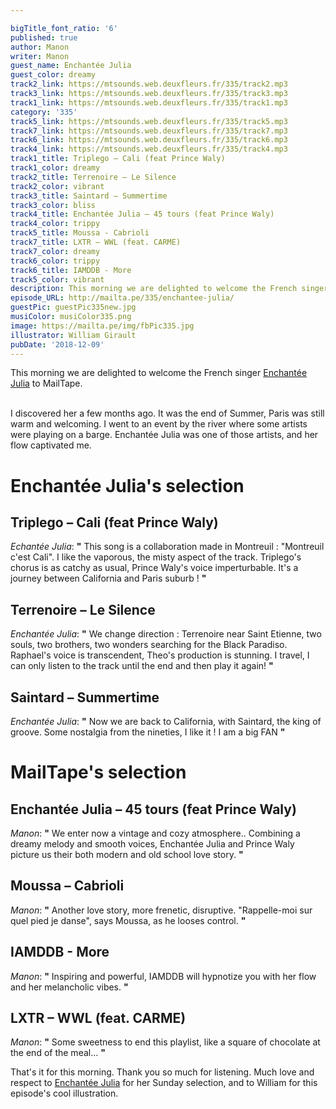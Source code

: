 ```yaml
---

bigTitle_font_ratio: '6'
published: true
author: Manon
writer: Manon
guest_name: Enchantée Julia
guest_color: dreamy
track2_link: https://mtsounds.web.deuxfleurs.fr/335/track2.mp3
track3_link: https://mtsounds.web.deuxfleurs.fr/335/track3.mp3
track1_link: https://mtsounds.web.deuxfleurs.fr/335/track1.mp3
category: '335'
track5_link: https://mtsounds.web.deuxfleurs.fr/335/track5.mp3
track7_link: https://mtsounds.web.deuxfleurs.fr/335/track7.mp3
track6_link: https://mtsounds.web.deuxfleurs.fr/335/track6.mp3
track4_link: https://mtsounds.web.deuxfleurs.fr/335/track4.mp3
track1_title: Triplego – Cali (feat Prince Waly)
track1_color: dreamy
track2_title: Terrenoire – Le Silence
track2_color: vibrant
track3_title: Saintard – Summertime
track3_color: bliss
track4_title: Enchantée Julia – 45 tours (feat Prince Waly)
track4_color: trippy
track5_title: Moussa - Cabrioli
track7_title: LXTR – WWL (feat. CARME)
track7_color: dreamy
track6_color: trippy
track6_title: IAMDDB - More
track5_color: vibrant
description: This morning we are delighted to welcome the French singer Enchantée Julia to MailTape. I discovered her a few months ago. It was the end of Summer, Paris was still warm and welcoming.
episode_URL: http://mailta.pe/335/enchantee-julia/
guestPic: guestPic335new.jpg
musiColor: musiColor335.png
image: https://mailta.pe/img/fbPic335.jpg
illustrator: William Girault
pubDate: '2018-12-09'
---
```


This morning we are delighted to welcome the French singer [Enchantée Julia](https://www.facebook.com/enchanteejulia/) to MailTape.
<br><br>

I discovered her a few months ago. It was the end of Summer, Paris was still warm and welcoming. I went to an event by the river where some artists were playing on a barge. Enchantée Julia was one of those artists, and her flow captivated me.


# Enchantée Julia's selection


## Triplego – Cali (feat Prince Waly)
_Echantée Julia_: **"** This song is a collaboration made in Montreuil : "Montreuil c'est Cali". I like the vaporous, the misty aspect of the track. Triplego's chorus is as catchy as usual, Prince Waly's voice imperturbable. It's a journey between California and Paris suburb ! **"** 

## Terrenoire – Le Silence
_Enchantée Julia_: **"** We change direction : Terrenoire near Saint Etienne, two souls, two brothers, two wonders searching for the Black Paradiso. Raphael's voice is transcendent, Theo's production is stunning. I travel, I can only listen to the track until the end and then play it again! **"** 

## Saintard – Summertime
_Enchantée Julia_: **"** Now we are back to California, with Saintard, the king of groove. Some nostalgia from the nineties, I like it ! I am a big FAN  **"** 


# MailTape's selection

## Enchantée Julia – 45 tours (feat Prince Waly)
_Manon_: **"** We enter now a vintage and cozy atmosphere.. Combining a dreamy melody and smooth voices, Enchantée Julia and Prince Waly picture us their both modern and old school love story. **"** 

## Moussa – Cabrioli
_Manon_: **"** Another love story, more frenetic, disruptive. "Rappelle-moi sur quel pied je danse", says Moussa, as he looses control. **"** 

## IAMDDB - More
_Manon_: **"** Inspiring and powerful, IAMDDB will hypnotize you with her flow and her melancholic vibes. **"** 

## LXTR – WWL (feat. CARME)
_Manon_: **"** Some sweetness to end this playlist, like a square of chocolate at the end of the meal... **"** 


That's it for this morning. Thank you so much for listening. Much love and respect to [Enchantée Julia](https://www.facebook.com/enchanteejulia/) for her Sunday selection, and to William for this episode's cool illustration.
